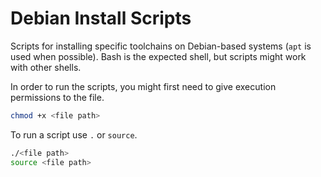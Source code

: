 # Debian Install Scripts

Scripts for installing specific toolchains on Debian-based
systems (`apt` is used when possible). Bash is the expected
shell, but scripts might work with other shells.

In order to run the scripts, you might first need to give execution
permissions to the file.

```bash
chmod +x <file path>
```

To run a script use `.` or `source`.

```bash
./<file path>
source <file path>
```
